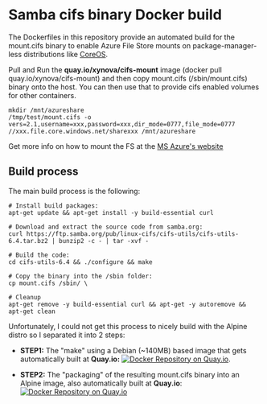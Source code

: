 # Samba cifs binary Docker build

The Dockerfiles in this repository provide an automated build for the mount.cifs binary to enable Azure File Store mounts on package-manager-less distributions like [CoreOS](https://coreos.com).

Pull and Run the **quay.io/xynova/cifs-mount** image (docker pull quay.io/xynova/cifs-mount) and then copy mount.cifs (/sbin/mount.cifs) binary onto the host. You can then use that to provide cifs enabled volumes for other containers. 

````
mkdir /mnt/azureshare
/tmp/test/mount.cifs -o vers=2.1,username=xxx,password=xxx,dir_mode=0777,file_mode=0777 //xxx.file.core.windows.net/sharexxx /mnt/azureshare
````

Get more info on how to mount the FS at the  [MS Azure's website](https://azure.microsoft.com/en-us/documentation/articles/storage-how-to-use-files-linux/)


## Build process
The main build process is the following:

````
# Install build packages:
apt-get update && apt-get install -y build-essential curl

# Download and extract the source code from samba.org:
curl https://ftp.samba.org/pub/linux-cifs/cifs-utils/cifs-utils-6.4.tar.bz2 | bunzip2 -c - | tar -xvf - 

# Build the code:
cd cifs-utils-6.4 && ./configure && make 

# Copy the binary into the /sbin folder:
cp mount.cifs /sbin/ \

# Cleanup
apt-get remove -y build-essential curl && apt-get -y autoremove && apt-get clean
````
Unfortunately, I could not get this process to nicely build with the Alpine distro so I separated it into 2 steps:

* **STEP1:** The "make" using a Debian (~140MB) based image that gets automatically built at **Quay.io:** [![Docker Repository on Quay.io](https://quay.io/repository/xynova/cifs-build/status "Docker Repository on Quay.io")](https://quay.io/repository/xynova/cifs-build).

* **STEP2:** The "packaging" of the resulting mount.cifs binary into an Alpine image, also automatically built at **Quay.io**: [![Docker Repository on Quay.io](https://quay.io/repository/xynova/cifs-mount/status "Docker Repository on Quay.io")](https://quay.io/repository/xynova/cifs-mount)
